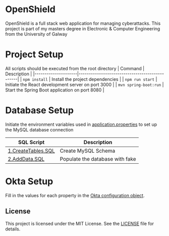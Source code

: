 # OpenShield

OpenShield is a full stack web application for managing cyberattacks. This project is part of my masters degree in Electronic & Computer Engineering from the University of Galway

# Project Setup

All scripts should be executed from the root directory
| Command             | Description                                    |
|---------------------|------------------------------------------------|
| `npm install`      | Install the project dependencies            |
| `npm run start`        | Initiate the React development server on port 3000        |
| `mvn spring-boot:run` | Start the Spring Boot application on port 8080 |

# Database Setup
Initiate the environment variables used in [application.properties](https://github.com/aidandempsey/OpenShield/blob/main/src/main/resources/application.properties) to set up the MySQL database connection

| SQL Script             | Description                                    |
|---------------------|------------------------------------------------|
| [1.CreateTables.SQL](https://github.com/aidandempsey/OpenShield/blob/main/sql%20scripts/1.CreateTables.SQL)      | Create MySQL Schema           |
| [2.AddData.SQL](https://github.com/aidandempsey/OpenShield/blob/main/sql%20scripts/2.AddData.SQL)        | Populate the database with fake        |

# Okta Setup
Fill in the values for each property in the [Okta configuration object](https://github.com/aidandempsey/OpenShield/blob/main/src/lib/oktaConfig-template.js).

## License

This project is licensed under the MIT License. See the [LICENSE](https://github.com/aidandempsey/OpenShield/blob/main/LICENSE) file for details.
